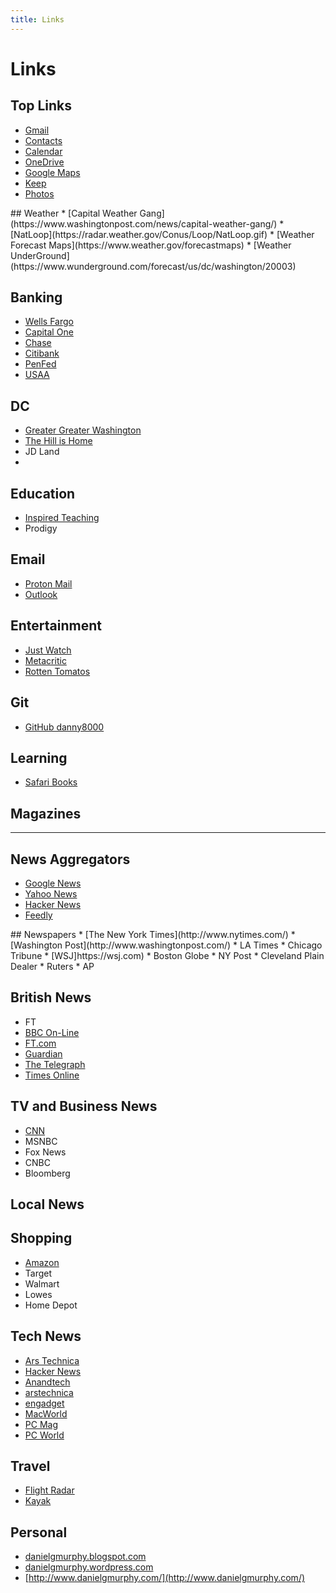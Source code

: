 ```yaml
---
title: Links
---
```


# Links

<div markdown="1">

## Top Links

* [Gmail](https://mail.google.com/mail/u/0/)
* [Contacts](https://contacts.google.com)
* [Calendar](https://calendar.google.com)
* [OneDrive](https://www.onedrive.com)
* [Google Maps ](http://maps.google.com/)
* [Keep](https://keep.google.com/)
* [Photos](https://photos.google.com/)

</div>

<div markdown="1">
## Weather
* [Capital Weather Gang](https://www.washingtonpost.com/news/capital-weather-gang/)
* [NatLoop](https://radar.weather.gov/Conus/Loop/NatLoop.gif)
* [Weather Forecast Maps](https://www.weather.gov/forecastmaps)
* [Weather UnderGround](https://www.wunderground.com/forecast/us/dc/washington/20003)
</div>

<div markdown="1">

## Banking

* [Wells Fargo](https://wellsfargo.com/)
* [Capital One](https://www.capitalone.com/)
* [Chase](https://www.chase.com/)
* [Citibank](https://www.citi.com/)
* [PenFed](https://www.penfed.org/)
* [USAA](https://www.usaa.com/)

</div>

<div markdown="1">

## DC

* [Greater Greater Washington](http://greatergreaterwashington.org/)
* [The Hill is Home](http://www.thehillishome.com/)
* JD Land
* 

</div>
<div markdown="1">

## Education

* [Inspired Teaching](https://www.inspiredteachingschool.org/)
* Prodigy

</div>
<div markdown="1">

## Email

* [Proton Mail](https://mail.protonmail.com/)
* [Outlook](https://outlook.com/)

</div>
<div markdown="1">

## Entertainment

* [Just Watch](https://www.justwatch.com/us/watchlist)
* [Metacritic](https://www.metacritic.com/browse/movies/genre/metascore/family?view=condensed)
* [Rotten Tomatos](https://www.rottentomatoes.com/browse/top-dvd-streaming/)

</div>
<div markdown="1">

## Git

* [GitHub danny8000](https://github.com/danny8000?tab=repositories)

</div>

<div markdown="1">

## Learning

* [Safari Books](https://learning.oreilly.com/home/)

</div>
<div markdown="1">

## Magazines



</div>
<hr>
<div markdown="1">

## News Aggregators

* [Google News](http://news.google.com)
* [Yahoo News](http://news.yahoo.com)
* [Hacker News](https://news.ycombinator.com/over?points=200)
* [Feedly](https://feedly.com)

</div>

<div markdown="1">
## Newspapers
* [The New York Times](http://www.nytimes.com/)
* [Washington Post](http://www.washingtonpost.com/)
* LA Times
* Chicago Tribune
* [WSJ]https://wsj.com)
* Boston Globe
* NY Post
* Cleveland Plain Dealer
* Ruters
* AP
</div>

<div markdown="1">

## British News

* FT
* [BBC On-Line](http://news.bbc.co.uk/)
* [FT.com](http://news.ft.com/)
* [Guardian ](https://www.theguardian.com/)
* [The Telegraph](http://www.telegraph.co.uk/)
* [Times Online](http://www.timesonline.co.uk/)

</div>

<div markdown="1">

## TV and Business News

* [CNN](http://news.bbc.co.uk/)
* MSNBC
* Fox News
* CNBC
* Bloomberg
</div>

## Local News


<div markdown="1">

## Shopping

* [Amazon](https://smile.amazon.com/)
* Target
* Walmart
* Lowes
* Home Depot

</div>

<div markdown="1">

## Tech News

* [Ars Technica](https://arstechnica.com/)
* [Hacker News](https://news.ycombinator.com/news)
* [Anandtech](http://www.anandtech.com/)
* [arstechnica](http://arstechnica.com/)
* [engadget](http://www.engadget.com/)
* [MacWorld ](http://www.macworld.com/)
* [PC Mag](http://www.pcmag.com/)
* [PC World](http://www.pcworld.com/)
</div>


<div markdown="1">

## Travel

* [Flight Radar](https://www.flightradar24.com)
* [Kayak](kayak.com)


</div>

<div markdown="1">

## Personal

* [danielgmurphy.blogspot.com](http://danielgmurphy.blogspot.com/)
* [danielgmurphy.wordpress.com](https://danielgmurphy.wordpress.com/)
* [http://www.danielgmurphy.com/](http://www.danielgmurphy.com/)

</div>
